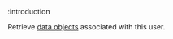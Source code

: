 :introduction

Retrieve [data objects](/endpoints/POST/user/{id}/dataobject/{key}) associated
with this user.
